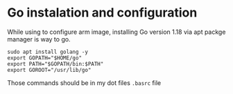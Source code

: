 # Go instalation and configuration

While using to configure arm image, installing Go version 1.18 via apt packge manager is way to go.
```
sudo apt install golang -y
export GOPATH="$HOME/go"
export PATH="$GOPATH/bin:$PATH"
export GOROOT="/usr/lib/go"
```
Those commands should be in my dot files `.basrc` file
